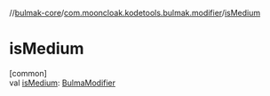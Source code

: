//[bulmak-core](../../index.md)/[com.mooncloak.kodetools.bulmak.modifier](index.md)/[isMedium](is-medium.md)

# isMedium

[common]\
val [isMedium](is-medium.md): [BulmaModifier](-bulma-modifier/index.md)

